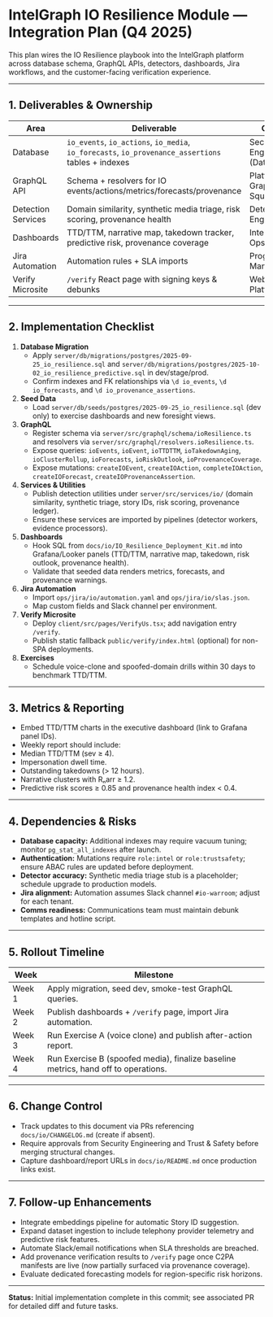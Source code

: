 # IntelGraph IO Resilience Module — Integration Plan (Q4 2025)

This plan wires the IO Resilience playbook into the IntelGraph platform across database schema, GraphQL APIs, detectors, dashboards, Jira workflows, and the customer-facing verification experience.

---

## 1. Deliverables & Ownership

| Area | Deliverable | Owner |
| --- | --- | --- |
| Database | `io_events`, `io_actions`, `io_media`, `io_forecasts`, `io_provenance_assertions` tables + indexes | Security Engineering (Database) |
| GraphQL API | Schema + resolvers for IO events/actions/metrics/forecasts/provenance | Platform GraphQL Squad |
| Detection Services | Domain similarity, synthetic media triage, risk scoring, provenance health | Detection Engineering |
| Dashboards | TTD/TTM, narrative map, takedown tracker, predictive risk, provenance coverage | Intelligence Ops |
| Jira Automation | Automation rules + SLA imports | Program Management |
| Verify Microsite | `/verify` React page with signing keys & debunks | Web Platform |

---

## 2. Implementation Checklist

1. **Database Migration**
   - Apply `server/db/migrations/postgres/2025-09-25_io_resilience.sql` and `server/db/migrations/postgres/2025-10-02_io_resilience_predictive.sql` in dev/stage/prod.
   - Confirm indexes and FK relationships via `\d io_events`, `\d io_forecasts`, and `\d io_provenance_assertions`.
2. **Seed Data**
   - Load `server/db/seeds/postgres/2025-09-25_io_resilience.sql` (dev only) to exercise dashboards and new foresight views.
3. **GraphQL**
   - Register schema via `server/src/graphql/schema/ioResilience.ts` and resolvers via `server/src/graphql/resolvers.ioResilience.ts`.
   - Expose queries: `ioEvents`, `ioEvent`, `ioTTDTTM`, `ioTakedownAging`, `ioClusterRollup`, `ioForecasts`, `ioRiskOutlook`, `ioProvenanceCoverage`.
   - Expose mutations: `createIOEvent`, `createIOAction`, `completeIOAction`, `createIOForecast`, `createIOProvenanceAssertion`.
4. **Services & Utilities**
   - Publish detection utilities under `server/src/services/io/` (domain similarity, synthetic triage, story IDs, risk scoring, provenance ledger).
   - Ensure these services are imported by pipelines (detector workers, evidence processors).
5. **Dashboards**
   - Hook SQL from `docs/io/IO_Resilience_Deployment_Kit.md` into Grafana/Looker panels (TTD/TTM, narrative map, takedown, risk outlook, provenance health).
   - Validate that seeded data renders metrics, forecasts, and provenance warnings.
6. **Jira Automation**
   - Import `ops/jira/io/automation.yaml` and `ops/jira/io/slas.json`.
   - Map custom fields and Slack channel per environment.
7. **Verify Microsite**
   - Deploy `client/src/pages/VerifyUs.tsx`; add navigation entry `/verify`.
   - Publish static fallback `public/verify/index.html` (optional) for non-SPA deployments.
8. **Exercises**
   - Schedule voice-clone and spoofed-domain drills within 30 days to benchmark TTD/TTM.

---

## 3. Metrics & Reporting

- Embed TTD/TTM charts in the executive dashboard (link to Grafana panel IDs).
- Weekly report should include:
- Median TTD/TTM (sev ≥ 4).
- Impersonation dwell time.
- Outstanding takedowns (> 12 hours).
- Narrative clusters with Rₙarr ≥ 1.2.
- Predictive risk scores ≥ 0.85 and provenance health index < 0.4.

---

## 4. Dependencies & Risks

- **Database capacity:** Additional indexes may require vacuum tuning; monitor `pg_stat_all_indexes` after launch.
- **Authentication:** Mutations require `role:intel` or `role:trustsafety`; ensure ABAC rules are updated before deployment.
- **Detector accuracy:** Synthetic media triage stub is a placeholder; schedule upgrade to production models.
- **Jira alignment:** Automation assumes Slack channel `#io-warroom`; adjust for each tenant.
- **Comms readiness:** Communications team must maintain debunk templates and hotline script.

---

## 5. Rollout Timeline

| Week | Milestone |
| --- | --- |
| Week 1 | Apply migration, seed dev, smoke-test GraphQL queries. |
| Week 2 | Publish dashboards + `/verify` page, import Jira automation. |
| Week 3 | Run Exercise A (voice clone) and publish after-action report. |
| Week 4 | Run Exercise B (spoofed media), finalize baseline metrics, hand off to operations. |

---

## 6. Change Control

- Track updates to this document via PRs referencing `docs/io/CHANGELOG.md` (create if absent).
- Require approvals from Security Engineering and Trust & Safety before merging structural changes.
- Capture dashboard/report URLs in `docs/io/README.md` once production links exist.

---

## 7. Follow-up Enhancements

- Integrate embeddings pipeline for automatic Story ID suggestion.
- Expand dataset ingestion to include telephony provider telemetry and predictive risk features.
- Automate Slack/email notifications when SLA thresholds are breached.
- Add provenance verification results to `/verify` page once C2PA manifests are live (now partially surfaced via provenance coverage).
- Evaluate dedicated forecasting models for region-specific risk horizons.

---

**Status:** Initial implementation complete in this commit; see associated PR for detailed diff and future tasks.
